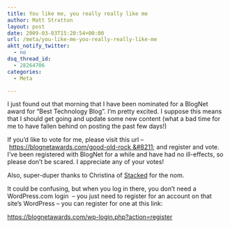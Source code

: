 ```yaml
---
title: You like me, you really really like me
author: Matt Stratton
layout: post
date: 2009-03-03T15:20:54+00:00
url: /meta/you-like-me-you-really-really-like-me
aktt_notify_twitter:
  - no
dsq_thread_id:
  - 28264706
categories:
  - Meta

---
```

I just found out that morning that I have been nominated for a BlogNet award for &#8220;Best Technology Blog&#8221;. I&#8217;m pretty excited. I suppose this means that I should get going and update some new content (what a bad time for me to have fallen behind on posting the past few days!)

If you&#8217;d like to vote for me, please visit this url &#8211; https://blognetawards.com/good-old-rock &#8211; and register and vote. I&#8217;ve been registered with BlogNet for a while and have had no ill-effects, so please don&#8217;t be scared. I appreciate any of your votes!

Also, super-duper thanks to Christina of <a href="https://100books2009.wordpress.com/" target="_blank">Stacked</a> for the nom. 

It could be confusing, but when you log in there, you don&#8217;t need a WordPress.com login  &#8211; you just need to register for an account on that site’s WordPress &#8211; you can register for one at this link:

<a rel="nofollow" href="https://blognetawards.com/wp-login.php?action=register">https://blognetawards.com/wp-login.php?action=register</a>